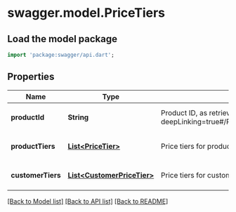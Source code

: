 # swagger.model.PriceTiers

## Load the model package
```dart
import 'package:swagger/api.dart';
```

## Properties
Name | Type | Description | Notes
------------ | ------------- | ------------- | -------------
**productId** | **String** | Product ID, as retrievable from &lt;a href&#x3D;\&quot;?deepLinking&#x3D;true#/Product/ShopProductInformation\&quot;&gt;/api/Product&lt;/a&gt; | [optional] [default to null]
**productTiers** | [**List&lt;PriceTier&gt;**](PriceTier.md) | Price tiers for product | [optional] [default to []]
**customerTiers** | [**List&lt;CustomerPriceTier&gt;**](CustomerPriceTier.md) | Price tiers for customer | [optional] [default to []]

[[Back to Model list]](../README.md#documentation-for-models) [[Back to API list]](../README.md#documentation-for-api-endpoints) [[Back to README]](../README.md)


